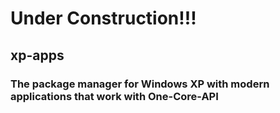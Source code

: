 # Under Construction!!!

## xp-apps

<!-- A repository with applications that work with One-Core-API -->
### The package manager for Windows XP with modern applications that work with One-Core-API

